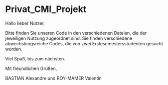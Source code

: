 # Privat_CMI_Projekt
Hallo lieber Nutzer,

Bitte finden Sie unseren Code in den verschiedenen Dateien, die der jeweiligen Nutzung zugeordnet sind. 
Sie finden verschiedene abwechslungsreiche Codes, die von zwei Erstesemestersstudenten gesucht wurden.

Viel Spaß, bis zum nächsten.

Mit freundlichen Grüßen, 

BASTIAN Alexandre und ROY-MAMER Valentin
